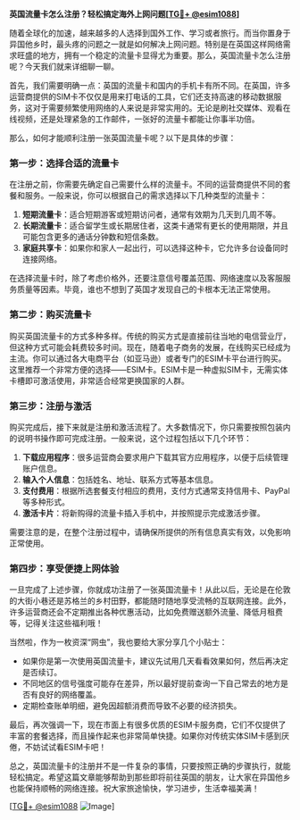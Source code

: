 **英国流量卡怎么注册？轻松搞定海外上网问题[[TG💪+ @esim1088](https://t.me/s/esim1088)]**

随着全球化的加速，越来越多的人选择到国外工作、学习或者旅行。而当你置身于异国他乡时，最头疼的问题之一就是如何解决上网问题。特别是在英国这样网络需求旺盛的地方，拥有一个稳定的流量卡显得尤为重要。那么，英国流量卡怎么注册呢？今天我们就来详细聊一聊。

首先，我们需要明确一点：英国的流量卡和国内的手机卡有所不同。在英国，许多运营商提供的SIM卡不仅仅是用来打电话的工具，它们还支持高速的移动数据服务，这对于需要频繁使用网络的人来说是非常实用的。无论是刷社交媒体、观看在线视频，还是处理紧急的工作邮件，一张好的流量卡都能让你事半功倍。

那么，如何才能顺利注册一张英国流量卡呢？以下是具体的步骤：

### 第一步：选择合适的流量卡

在注册之前，你需要先确定自己需要什么样的流量卡。不同的运营商提供不同的套餐和服务。一般来说，你可以根据自己的需求选择以下几种类型的流量卡：

1. **短期流量卡**：适合短期游客或短期访问者，通常有效期为几天到几周不等。
2. **长期流量卡**：适合留学生或长期居住者，这类卡通常有更长的使用期限，并且可能包含更多的通话分钟数和短信条数。
3. **家庭共享卡**：如果你和家人一起出行，可以选择这种卡，它允许多台设备同时连接网络。

在选择流量卡时，除了考虑价格外，还要注意信号覆盖范围、网络速度以及客服服务质量等因素。毕竟，谁也不想到了英国才发现自己的卡根本无法正常使用。

### 第二步：购买流量卡

购买英国流量卡的方式多种多样。传统的购买方式是直接前往当地的电信营业厅，但这种方式可能会耗费较多时间。现在，随着电子商务的发展，在线购买已经成为主流。你可以通过各大电商平台（如亚马逊）或者专门的ESIM卡平台进行购买。这里推荐一个非常方便的选择——ESIM卡。ESIM卡是一种虚拟SIM卡，无需实体卡槽即可激活使用，非常适合经常更换国家的人群。

### 第三步：注册与激活

购买完成后，接下来就是注册和激活流程了。大多数情况下，你只需要按照包装内的说明书操作即可完成注册。一般来说，这个过程包括以下几个环节：

1. **下载应用程序**：很多运营商会要求用户下载其官方应用程序，以便于后续管理账户信息。
2. **输入个人信息**：包括姓名、地址、联系方式等基本信息。
3. **支付费用**：根据所选套餐支付相应的费用，支付方式通常支持信用卡、PayPal等多种形式。
4. **激活卡片**：将新购得的流量卡插入手机中，并按照提示完成激活步骤。

需要注意的是，在整个注册过程中，请确保所提供的所有信息真实有效，以免影响正常使用。

### 第四步：享受便捷上网体验

一旦完成了上述步骤，你就成功注册了一张英国流量卡！从此以后，无论是在伦敦的大街小巷还是苏格兰的乡村田野，都能随时随地享受流畅的互联网连接。此外，许多运营商还会不定期推出各种优惠活动，比如免费赠送额外流量、降低月租费等，记得关注这些福利哦！

当然啦，作为一枚资深“网虫”，我也要给大家分享几个小贴士：

- 如果你是第一次使用英国流量卡，建议先试用几天看看效果如何，然后再决定是否续订。
- 不同地区的信号强度可能存在差异，所以最好提前查询一下自己常去的地方是否有良好的网络覆盖。
- 定期检查账单明细，避免因超额消费而导致不必要的经济损失。

最后，再次强调一下，现在市面上有很多优质的ESIM卡服务商，它们不仅提供了丰富的套餐选择，而且操作起来也非常简单快捷。如果你对传统实体SIM卡感到厌倦，不妨试试看ESIM卡吧！

总之，英国流量卡的注册并不是一件复杂的事情，只要按照正确的步骤执行，就能轻松搞定。希望这篇文章能够帮助到那些即将前往英国的朋友，让大家在异国他乡也能保持顺畅的网络连接。祝大家旅途愉快，学习进步，生活幸福美满！

[[TG💪+ @esim1088](https://t.me/s/esim1088) ![Image](https://i.postimg.cc/4NQfJmqS/Snipaste-2025-05-13-00-14-12.png)]
